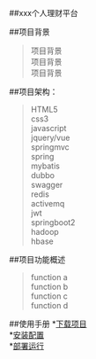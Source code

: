 ##xxx个人理财平台

##项目背景
>项目背景<br>
>项目背景<br>
>项目背景

##项目架构：
>HTML5<br>
>css3<br>
>javascript<br>
>jquery/vue<br>
>springmvc<br>
>spring<br>
>mybatis<br>
>dubbo<br>
>swagger<br>
>redis<br>
>activemq<br>
>jwt<br>
>springboot2<br>
>hadoop<br>
>hbase<br>


##项目功能概述
>function a<br>
>function b<br>
>function c<br>
>function d<br>

##使用手册
*[下载项目](#下载项目)<br>
*[安装配置](#安装配置)<br>
*[部署运行](#部署运行)<br>

   